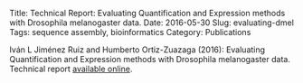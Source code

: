 Title: Technical Report: Evaluating Quantification and Expression methods with Drosophila melanogaster data.
Date: 2016-05-30
Slug: evaluating-dmel
Tags: sequence assembly, bioinformatics
Category: Publications

Iván L Jiménez Ruiz and Humberto Ortiz-Zuazaga (2016): Evaluating
Quantification and Expression methods with Drosophila melanogaster
data. Technical report
[available online]({static}/images/ILJR-dmel-2016.pdf).
